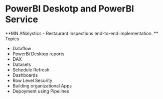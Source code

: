 # PowerBI Deskotp and PowerBI Service
**MN ANalystics - Restaurant Inspections end-to-end implementation. **
 Topics
 - Dataflow
 - PowerBi Desktop reports
 - DAX
 - Datasets
 - Schedule Refresh
 - Dashboards
 - Row Level Security
 - Building organizational Apps
 - Depoyment using Pipelines
